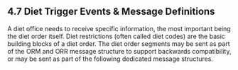## 4.7 Diet Trigger Events & Message Definitions

A diet office needs to receive specific information, the most important being the diet order itself. Diet restrictions (often called diet codes) are the basic building blocks of a diet order. The diet order segments may be sent as part of the ORM and ORR message structure to support backwards compatibility, or may be sent as part of the following dedicated message structures.
